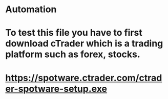 # Automation
# To test this file you have to first download cTrader which is a trading platform such as forex, stocks. 
# <a href="https://spotware.ctrader.com/ctrader-spotware-setup.exe">https://spotware.ctrader.com/ctrader-spotware-setup.exe</a>
#
#
#
# 
